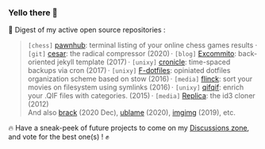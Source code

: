 ### Yello there 👋

:book: Digest of my active open source repositories :
> `[chess]` [pawnhub](https://github.com/Kraymer/pawnhub): terminal listing of your online chess games results ·
> `[git]` [cesar](https://github.com/Kraymer/cesar): the radical compressor (2020) ·
> `[blog]` [Excommito](https://github.com/Kraymer/kraymer.github.com): back-oriented jekyll template (2017) ·
> `[unixy]` [cronicle](https://github.com/Kraymer/cronicle): time-spaced backups via cron (2017) ·
> `[unixy]` [F-dotfiles](https://github.com/Kraymer/f-dotfiles): opiniated dotfiles organization scheme based on stow (2016) ·
> `[media]` [flinck](https://github.com/Kraymer/flinck): sort your movies on filesystem using symlinks (2016) ·
> `[unixy]` [qifqif](https://github.com/Kraymer/qifqif): enrich your .QIF files with categories. (2015) ·
> `[media]` [Replica](https://github.com/Kraymer/replica): the id3 cloner (2012)  
> And also [brack](https://github.com/Kraymer/brack) (2020 Dec), [ublame](https://github.com/Kraymer/ublame) (2020), [imgimg](https://github.com/Kraymer/imgimg) (2019), etc.

:fire: Have a sneak-peek of future projects to come on my [Discussions zone](https://github.com/Kraymer/excommito/discussions), and vote for the best one(s) ! :fist:
